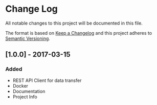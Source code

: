 # Change Log
All notable changes to this project will be documented in this file.

The format is based on [Keep a Changelog](http://keepachangelog.com/)
and this project adheres to [Semantic Versioning](http://semver.org/).


## [1.0.0] - 2017-03-15
### Added
- REST API Client for data transfer
- Docker
- Documentation
- Project Info
